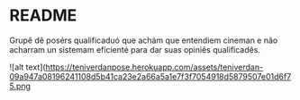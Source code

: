 # README

Grupê dê posérs qualificaduó que achám que entendiem cineman e não acharram un sistemam eficienté para dar suas opiniês qualificadês.

![alt text](https://teniverdanpose.herokuapp.com/assets/teniverdan-09a947a08196241108d5b41ca23e2a66a5a1e7f3f7054918d5879507e01d6f75.png




